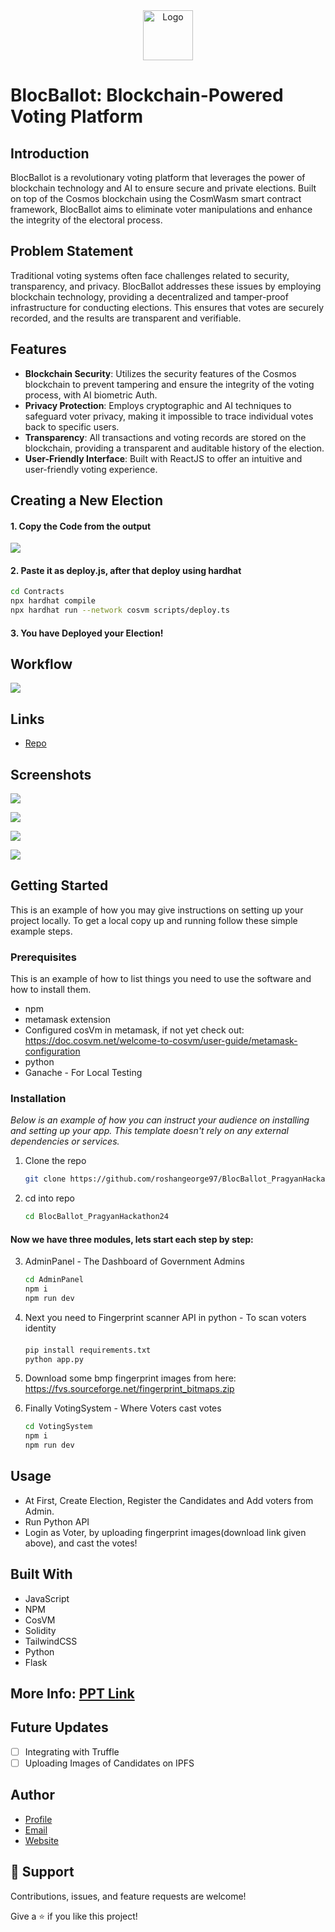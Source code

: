   <div align="center">
  <a href="https://github.com/othneildrew/Best-README-Template">
    <img src="images/logo.png" alt="Logo" width="80" height="80">
  </a>
  </div>

# BlocBallot: Blockchain-Powered Voting Platform

## Introduction

BlocBallot is a revolutionary voting platform that leverages the power of blockchain technology and AI to ensure secure and private elections. Built on top of the Cosmos blockchain using the CosmWasm smart contract framework, BlocBallot aims to eliminate voter manipulations and enhance the integrity of the electoral process.

## Problem Statement

Traditional voting systems often face challenges related to security, transparency, and privacy. BlocBallot addresses these issues by employing blockchain technology, providing a decentralized and tamper-proof infrastructure for conducting elections. This ensures that votes are securely recorded, and the results are transparent and verifiable.

## Features

- **Blockchain Security**: Utilizes the security features of the Cosmos blockchain to prevent tampering and ensure the integrity of the voting process, with AI biometric Auth.
- **Privacy Protection**: Employs cryptographic and AI techniques to safeguard voter privacy, making it impossible to trace individual votes back to specific users.
- **Transparency**: All transactions and voting records are stored on the blockchain, providing a transparent and auditable history of the election.
- **User-Friendly Interface**: Built with ReactJS to offer an intuitive and user-friendly voting experience.

## Creating a New Election

#### 1. Copy the Code from the output

![](/screenshots/c1.png)

#### 2. Paste it as deploy.js, after that deploy using hardhat

   ```sh
   cd Contracts
   npx hardhat compile
   npx hardhat run --network cosvm scripts/deploy.ts
   ```

#### 3. You have Deployed your Election!

## Workflow

![](/screenshots/fc.png)

## Links

- [Repo](https://github.com/roshangeorge97/BlocBallot_PragyanHackathon24/)

## Screenshots

![](/screenshots/a1.png)

![](/screenshots/a2.png)

![](/screenshots/a3.png)

![](/screenshots/a4.png)

<!-- GETTING STARTED -->
## Getting Started

This is an example of how you may give instructions on setting up your project locally.
To get a local copy up and running follow these simple example steps.

### Prerequisites

This is an example of how to list things you need to use the software and how to install them.
* npm
* metamask extension
* Configured cosVm in metamask, if not yet check out: https://doc.cosvm.net/welcome-to-cosvm/user-guide/metamask-configuration
* python
* Ganache - For Local Testing

### Installation

_Below is an example of how you can instruct your audience on installing and setting up your app. This template doesn't rely on any external dependencies or services._

1. Clone the repo
   ```sh
   git clone https://github.com/roshangeorge97/BlocBallot_PragyanHackathon24
   ```
2. cd into repo
   ```sh
   cd BlocBallot_PragyanHackathon24
   ```
#### Now we have three modules, lets start each step by step:

3. AdminPanel - The Dashboard of Government Admins
   ```sh
   cd AdminPanel
   npm i
   npm run dev
   ```
   
4. Next you need to Fingerprint scanner API in python - To scan voters identity
   #### 
   ```sh
   pip install requirements.txt
   python app.py
   ```
   
5. Download some bmp fingerprint images from here: https://fvs.sourceforge.net/fingerprint_bitmaps.zip
   
6. Finally VotingSystem - Where Voters cast votes
   ```sh
   cd VotingSystem
   npm i
   npm run dev
   ```

<!-- USAGE EXAMPLES -->
## Usage

- At First, Create Election, Register the Candidates and Add voters from Admin.
- Run Python API
- Login as Voter, by uploading fingerprint images(download link given above), and cast the votes!

## Built With

- JavaScript
- NPM
- CosVM
- Solidity
- TailwindCSS
- Python
- Flask

## More Info: <a href="https://www.canva.com/design/DAF7Ek5bL5E/vqbiqHvvay46JoeT1jzXpw/edit?utm_content=DAF7Ek5bL5E&utm_campaign=designshare&utm_medium=link2&utm_source=sharebutton">PPT Link</a>

## Future Updates

- [ ] Integrating with Truffle
- [ ] Uploading Images of Candidates on IPFS

## Author

- [Profile](https://github.com/roshangeorge97 "Roshan George")
- [Email](mailto:roshangeorge2003@gmail.com?subject=Hi "Hi!")
- [Website](https://roshangeorge97.github.io/portfolio/)

## 🤝 Support

Contributions, issues, and feature requests are welcome!

Give a ⭐️ if you like this project!
